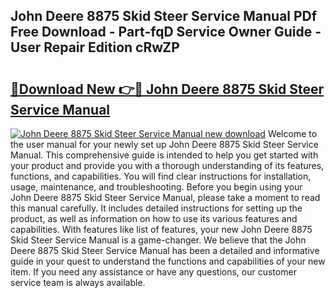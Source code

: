 ## John Deere 8875 Skid Steer Service Manual PDf Free Download - Part-fqD Service Owner Guide - User Repair Edition cRwZP

# <h2><a href="http://bc9146.oget.top/?id=John+Deere+8875+Skid+Steer+Service+Manual">🔗Download New 👉🔴 John Deere 8875 Skid Steer Service Manual</a></h2>

[![John Deere 8875 Skid Steer Service Manual new download](https://i.imgur.com/5g1atiW.png)](http://bc9146.oget.top/?id=John+Deere+8875+Skid+Steer+Service+Manual)
Welcome to the user manual for your newly set up John Deere 8875 Skid Steer Service Manual. This comprehensive guide is intended to help you get started with your product and provide you with a thorough understanding of its features, functions, and capabilities. You will find clear instructions for installation, usage, maintenance, and troubleshooting. Before you begin using your John Deere 8875 Skid Steer Service Manual, please take a moment to read this manual carefully. It includes detailed instructions for setting up the product, as well as information on how to use its various features and capabilities. With features like list of features, your new John Deere 8875 Skid Steer Service Manual is a game-changer. We believe that the John Deere 8875 Skid Steer Service Manual has been a detailed and informative guide in your quest to understand the functions and capabilities of your new item. If you need any assistance or have any questions, our customer service team is always available.
